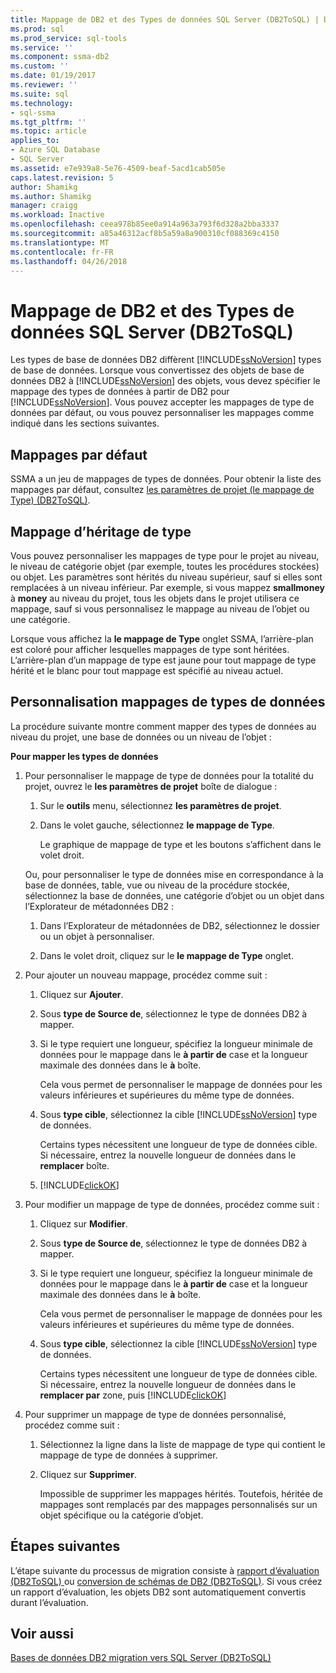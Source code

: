 ```yaml
---
title: Mappage de DB2 et des Types de données SQL Server (DB2ToSQL) | Documents Microsoft
ms.prod: sql
ms.prod_service: sql-tools
ms.service: ''
ms.component: ssma-db2
ms.custom: ''
ms.date: 01/19/2017
ms.reviewer: ''
ms.suite: sql
ms.technology:
- sql-ssma
ms.tgt_pltfrm: ''
ms.topic: article
applies_to:
- Azure SQL Database
- SQL Server
ms.assetid: e7e939a8-5e76-4509-beaf-5acd1cab505e
caps.latest.revision: 5
author: Shamikg
ms.author: Shamikg
manager: craigg
ms.workload: Inactive
ms.openlocfilehash: ceea978b85ee0a914a963a793f6d328a2bba3337
ms.sourcegitcommit: a85a46312acf8b5a59a8a900310cf088369c4150
ms.translationtype: MT
ms.contentlocale: fr-FR
ms.lasthandoff: 04/26/2018
---
```

# <a name="mapping-db2-and-sql-server-data-types-db2tosql"></a>Mappage de DB2 et des Types de données SQL Server (DB2ToSQL)
Les types de base de données DB2 diffèrent [!INCLUDE[ssNoVersion](../../includes/ssnoversion_md.md)] types de base de données. Lorsque vous convertissez des objets de base de données DB2 à [!INCLUDE[ssNoVersion](../../includes/ssnoversion_md.md)] des objets, vous devez spécifier le mappage des types de données à partir de DB2 pour [!INCLUDE[ssNoVersion](../../includes/ssnoversion_md.md)]. Vous pouvez accepter les mappages de type de données par défaut, ou vous pouvez personnaliser les mappages comme indiqué dans les sections suivantes.  
  
## <a name="default-mappings"></a>Mappages par défaut  
SSMA a un jeu de mappages de types de données. Pour obtenir la liste des mappages par défaut, consultez [les paramètres de projet &#40;le mappage de Type&#41; &#40;DB2ToSQL&#41;](../../ssma/db2/project-settings-type-mapping-db2tosql.md).  
  
## <a name="type-mapping-inheritance"></a>Mappage d’héritage de type  
Vous pouvez personnaliser les mappages de type pour le projet au niveau, le niveau de catégorie objet (par exemple, toutes les procédures stockées) ou objet. Les paramètres sont hérités du niveau supérieur, sauf si elles sont remplacées à un niveau inférieur. Par exemple, si vous mappez **smallmoney** à **money** au niveau du projet, tous les objets dans le projet utilisera ce mappage, sauf si vous personnalisez le mappage au niveau de l’objet ou une catégorie.  
  
Lorsque vous affichez la **le mappage de Type** onglet SSMA, l’arrière-plan est coloré pour afficher lesquelles mappages de type sont héritées. L’arrière-plan d’un mappage de type est jaune pour tout mappage de type hérité et le blanc pour tout mappage est spécifié au niveau actuel.  
  
## <a name="customizing-data-type-mappings"></a>Personnalisation mappages de types de données  
La procédure suivante montre comment mapper des types de données au niveau du projet, une base de données ou un niveau de l’objet :  
  
**Pour mapper les types de données**  
  
1.  Pour personnaliser le mappage de type de données pour la totalité du projet, ouvrez le **les paramètres de projet** boîte de dialogue :  
  
    1.  Sur le **outils** menu, sélectionnez **les paramètres de projet**.  
  
    2.  Dans le volet gauche, sélectionnez **le mappage de Type**.  
  
        Le graphique de mappage de type et les boutons s’affichent dans le volet droit.  
  
    Ou, pour personnaliser le type de données mise en correspondance à la base de données, table, vue ou niveau de la procédure stockée, sélectionnez la base de données, une catégorie d’objet ou un objet dans l’Explorateur de métadonnées DB2 :  
  
    1.  Dans l’Explorateur de métadonnées de DB2, sélectionnez le dossier ou un objet à personnaliser.  
  
    2.  Dans le volet droit, cliquez sur le **le mappage de Type** onglet.  
  
2.  Pour ajouter un nouveau mappage, procédez comme suit :  
  
    1.  Cliquez sur **Ajouter**.  
  
    2.  Sous **type de Source de**, sélectionnez le type de données DB2 à mapper.  
  
    3.  Si le type requiert une longueur, spécifiez la longueur minimale de données pour le mappage dans le **à partir de** case et la longueur maximale des données dans le **à** boîte.  
  
        Cela vous permet de personnaliser le mappage de données pour les valeurs inférieures et supérieures du même type de données.  
  
    4.  Sous **type cible**, sélectionnez la cible [!INCLUDE[ssNoVersion](../../includes/ssnoversion_md.md)] type de données.  
  
        Certains types nécessitent une longueur de type de données cible. Si nécessaire, entrez la nouvelle longueur de données dans le **remplacer** boîte.  
  
    5.  [!INCLUDE[clickOK](../../includes/clickok_md.md)]  
  
3.  Pour modifier un mappage de type de données, procédez comme suit :  
  
    1.  Cliquez sur **Modifier**.  
  
    2.  Sous **type de Source de**, sélectionnez le type de données DB2 à mapper.  
  
    3.  Si le type requiert une longueur, spécifiez la longueur minimale de données pour le mappage dans le **à partir de** case et la longueur maximale des données dans le **à** boîte.  
  
        Cela vous permet de personnaliser le mappage de données pour les valeurs inférieures et supérieures du même type de données.  
  
    4.  Sous **type cible**, sélectionnez la cible [!INCLUDE[ssNoVersion](../../includes/ssnoversion_md.md)] type de données.  
  
        Certains types nécessitent une longueur de type de données cible. Si nécessaire, entrez la nouvelle longueur de données dans le **remplacer par** zone, puis [!INCLUDE[clickOK](../../includes/clickok_md.md)]  
  
4.  Pour supprimer un mappage de type de données personnalisé, procédez comme suit :  
  
    1.  Sélectionnez la ligne dans la liste de mappage de type qui contient le mappage de type de données à supprimer.  
  
    2.  Cliquez sur **Supprimer**.  
  
        Impossible de supprimer les mappages hérités. Toutefois, héritée de mappages sont remplacés par des mappages personnalisés sur un objet spécifique ou la catégorie d’objet.  
  
## <a name="next-steps"></a>Étapes suivantes  
L’étape suivante du processus de migration consiste à [rapport d’évaluation &#40;DB2ToSQL&#41; ](../../ssma/db2/assessment-report-db2tosql.md) ou [conversion de schémas de DB2 &#40;DB2ToSQL&#41;](../../ssma/db2/converting-db2-schemas-db2tosql.md). Si vous créez un rapport d’évaluation, les objets DB2 sont automatiquement convertis durant l’évaluation.  
  
## <a name="see-also"></a>Voir aussi  
[Bases de données DB2 migration vers SQL Server &#40;DB2ToSQL&#41;](../../ssma/db2/migrating-db2-databases-to-sql-server-db2tosql.md)  
  
